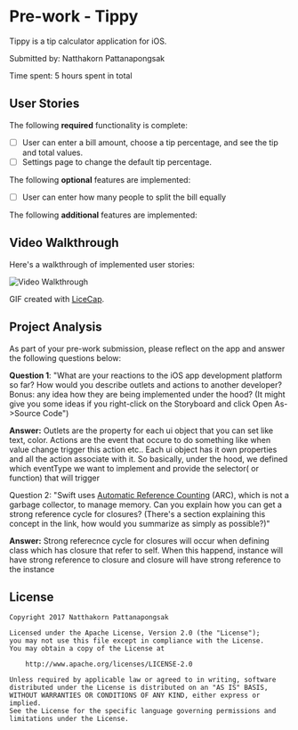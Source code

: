 # Pre-work - Tippy

Tippy is a tip calculator application for iOS.

Submitted by: Natthakorn Pattanapongsak

Time spent: 5 hours spent in total

## User Stories

The following **required** functionality is complete:

* [ ] User can enter a bill amount, choose a tip percentage, and see the tip and total values.
* [ ] Settings page to change the default tip percentage.

The following **optional** features are implemented:
* [ ] User can enter how many people to split the bill equally


The following **additional** features are implemented:


## Video Walkthrough 

Here's a walkthrough of implemented user stories:

<img src='http://imgur.com/a/naNgF' title='Video Walkthrough' width='' alt='Video Walkthrough' />

GIF created with [LiceCap](http://www.cockos.com/licecap/).

## Project Analysis

As part of your pre-work submission, please reflect on the app and answer the following questions below:

**Question 1**: "What are your reactions to the iOS app development platform so far? How would you describe outlets and actions to another developer? Bonus: any idea how they are being implemented under the hood? (It might give you some ideas if you right-click on the Storyboard and click Open As->Source Code")

**Answer:** Outlets are the property for each ui object that you can set like text, color. Actions are the event that occure to do something like when value change trigger this action etc..  Each ui object has it own properties and all the action associate with it. So basically, under the hood, we defined which eventType we want to implement and provide the selector( or function) that will trigger

Question 2: "Swift uses [Automatic Reference Counting](https://developer.apple.com/library/content/documentation/Swift/Conceptual/Swift_Programming_Language/AutomaticReferenceCounting.html#//apple_ref/doc/uid/TP40014097-CH20-ID49) (ARC), which is not a garbage collector, to manage memory. Can you explain how you can get a strong reference cycle for closures? (There's a section explaining this concept in the link, how would you summarize as simply as possible?)"

**Answer:** Strong referecnce cycle for closures will occur when defining class which has closure that refer to self. When this happend, instance will have strong reference to closure and closure will have strong reference to the instance 

## License

    Copyright 2017 Natthakorn Pattanapongsak

    Licensed under the Apache License, Version 2.0 (the "License");
    you may not use this file except in compliance with the License.
    You may obtain a copy of the License at

        http://www.apache.org/licenses/LICENSE-2.0

    Unless required by applicable law or agreed to in writing, software
    distributed under the License is distributed on an "AS IS" BASIS,
    WITHOUT WARRANTIES OR CONDITIONS OF ANY KIND, either express or implied.
    See the License for the specific language governing permissions and
    limitations under the License.
